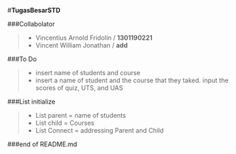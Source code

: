 #**TugasBesarSTD**

###Collabolator
>- Vincentius Arnold Fridolin / **1301190221**<br>
>- Vincent William Jonathan / **add**<br>

###To Do
>- insert name of students and course
>- insert a name of student and the course that they taked. input the scores of quiz, UTS, and UAS

###List initialize
>- List parent = name of students
>- List child = Courses
>- List Connect = addressing Parent and Child

###end of README.md
